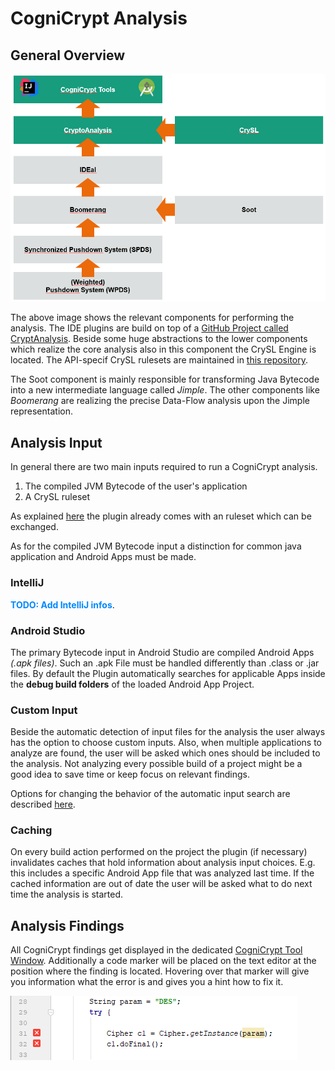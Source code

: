 # CogniCrypt Analysis 

## General Overview

![CogniCrypt Marker](Images/CCArch.PNG) 

The above image shows the relevant components for performing the analysis. The IDE plugins are build on top of a [GitHub Project called CryptAnalysis](https://github.com/CROSSINGTUD/CryptoAnalysis). Beside some huge abstractions to the lower components which realize the core analysis also in this component the CrySL Engine is located. The API-specif CrySL rulesets are maintained in [this repository](https://github.com/CROSSINGTUD/Crypto-API-Rules).

The Soot component is mainly responsible for transforming Java Bytecode into a new intermediate language called *Jimple*. The other components like *Boomerang* are realizing the precise Data-Flow analysis upon the Jimple representation.


## Analysis Input
In general there are two main inputs required to run a CogniCrypt analysis.
1. The compiled JVM Bytecode of the user's application
2. A CrySL ruleset

As explained [here](CrySLRules.md) the plugin already comes with an ruleset which can be exchanged. 

As for the compiled JVM Bytecode input a distinction for common java application and Android Apps must be made. 
### IntelliJ

**<span style="color:#0088FF">TODO: Add IntelliJ infos</span>**.

### Android Studio
The primary Bytecode input in Android Studio are compiled Android Apps *(.apk files)*. Such an .apk File must be handled differently than .class or .jar files. By default the Plugin automatically searches for applicable Apps inside the **debug build folders** of the loaded Android App Project.  
### Custom Input

Beside the automatic detection of input files for the analysis the user always has the option to choose custom inputs. Also, when multiple applications to analyze are found, the user will be asked which ones should be included to the analysis. Not analyzing every possible build of a project might be a good idea to save time or keep focus on relevant findings.

Options for changing the behavior of the automatic input search are described [here](AnalysisTargetSettings.md).

### Caching
On every build action performed on the project the plugin (if necessary) invalidates caches that hold information about analysis input choices. E.g. this includes a specific Android App file that was analyzed last time. If the cached information are out of date the user will be asked what to do next time the analysis is started.  

## Analysis Findings
All CogniCrypt findings get displayed in the dedicated [CogniCrypt Tool Window](). Additionally a code marker will be placed on the text editor at the position where the finding is located. Hovering over that marker will give you information what the error is and gives you a hint how to fix it.

![CogniCrypt Marker](Images/CCMarkers.PNG)  
